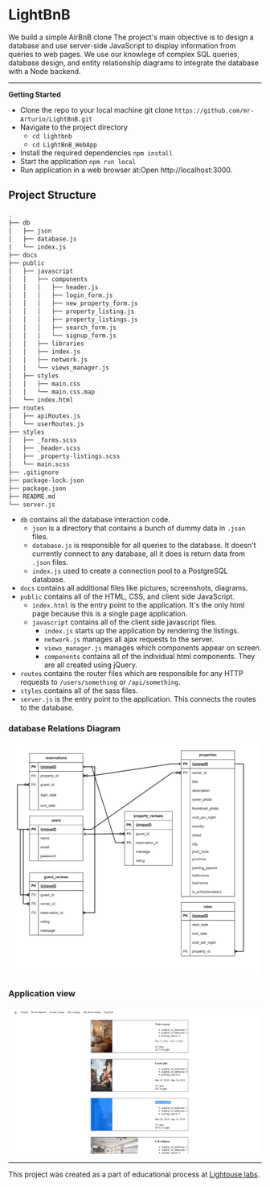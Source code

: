 # LightBnB
We build a simple AirBnB clone
The project's main objective is to design a database and use server-side JavaScript to display information from queries to web pages. We use our knowlege of complex SQL queries, database design, and entity relationship diagrams to integrate the database with a Node backend.
___
**Getting Started**

* Clone the repo to your local machine
git clone 
`https://github.com/mr-Arturio/LightBnB.git`
* Navigate to the project directory
  * `cd lightbnb`
  * `cd LightBnB_WebApp`
* Install the required dependencies
`npm install`
* Start the application
`npm run local`
* Run application in a web browser at:Open  http://localhost:3000.


## Project Structure

```
.
├── db
│   ├── json
│   ├── database.js
|   └── index.js
├── docs
├── public
│   ├── javascript
│   │   ├── components 
│   │   │   ├── header.js
│   │   │   ├── login_form.js
│   │   │   ├── new_property_form.js
│   │   │   ├── property_listing.js
│   │   │   ├── property_listings.js
│   │   │   ├── search_form.js
│   │   │   └── signup_form.js
│   │   ├── libraries
│   │   ├── index.js
│   │   ├── network.js
│   │   └── views_manager.js
│   ├── styles
│   │   ├── main.css
│   │   └── main.css.map
│   └── index.html
├── routes
│   ├── apiRoutes.js
│   └── userRoutes.js
├── styles  
│   ├── _forms.scss
│   ├── _header.scss
│   ├── _property-listings.scss
│   └── main.scss
├── .gitignore
├── package-lock.json
├── package.json
├── README.md
└── server.js
```

* `db` contains all the database interaction code.
  * `json` is a directory that contains a bunch of dummy data in `.json` files.
  * `database.js` is responsible for all queries to the database. It doesn't currently connect to any database, all it does is return data from `.json` files.
  * `index.js` used to create a connection pool to a PostgreSQL database. 
* `docs` contains all additional files like pictures, screenshots, diagrams.
* `public` contains all of the HTML, CSS, and client side JavaScript. 
  * `index.html` is the entry point to the application. It's the only html page because this is a single page application.
  * `javascript` contains all of the client side javascript files.
    * `index.js` starts up the application by rendering the listings.
    * `network.js` manages all ajax requests to the server.
    * `views_manager.js` manages which components appear on screen.
    * `components` contains all of the individual html components. They are all created using jQuery.
* `routes` contains the router files which are responsible for any HTTP requests to `/users/something` or `/api/something`. 
* `styles` contains all of the sass files. 
* `server.js` is the entry point to the application. This connects the routes to the database.


### database Relations Diagram
![database relations diagram](./docs/diagram.png)

### Application view
![app page view](./docs/page.png)


___
This project was created as a part of educational process at [Lightouse labs](https://www.lighthouselabs.ca/).